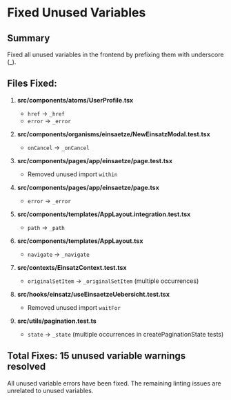 # Fixed Unused Variables

## Summary

Fixed all unused variables in the frontend by prefixing them with underscore (\_).

## Files Fixed:

1. **src/components/atoms/UserProfile.tsx**

   - `href` → `_href`
   - `error` → `_error`

2. **src/components/organisms/einsaetze/NewEinsatzModal.test.tsx**

   - `onCancel` → `_onCancel`

3. **src/components/pages/app/einsaetze/page.test.tsx**

   - Removed unused import `within`

4. **src/components/pages/app/einsaetze/page.tsx**

   - `error` → `_error`

5. **src/components/templates/AppLayout.integration.test.tsx**

   - `path` → `_path`

6. **src/components/templates/AppLayout.tsx**

   - `navigate` → `_navigate`

7. **src/contexts/EinsatzContext.test.tsx**

   - `originalSetItem` → `_originalSetItem` (multiple occurrences)

8. **src/hooks/einsatz/useEinsaetzeUebersicht.test.tsx**

   - Removed unused import `waitFor`

9. **src/utils/pagination.test.ts**
   - `state` → `_state` (multiple occurrences in createPaginationState tests)

## Total Fixes: 15 unused variable warnings resolved

All unused variable errors have been fixed. The remaining linting issues are unrelated to unused variables.
